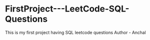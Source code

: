 # FirstProject---LeetCode-SQL-Questions
This is my first project having SQL leetcode questions
Author - Anchal
